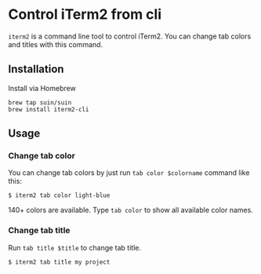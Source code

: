 # Control iTerm2 from cli

`iterm2` is a command line tool to control iTerm2. You can change tab colors and titles with this command.


## Installation

Install via Homebrew

```
brew tap suin/suin
brew install iterm2-cli
```

## Usage

### Change tab color

You can change tab colors by just run `tab color $colorname` command like this:

```console
$ iterm2 tab color light-blue
```

140+ colors are available. Type `tab color` to show all available color names.


### Change tab title

Run `tab title $title` to change tab title.

```console
$ iterm2 tab title my project
```

